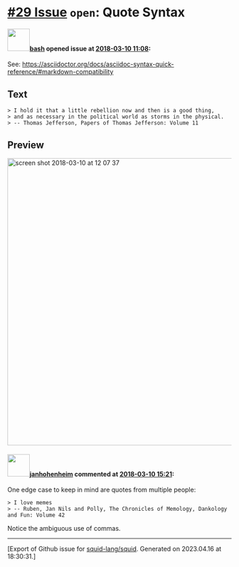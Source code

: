 # [\#29 Issue](https://github.com/squid-lang/squid/issues/29) `open`: Quote Syntax

#### <img src="https://avatars.githubusercontent.com/u/4602612?u=15d59e17f4d269bcb853540b70baf7c5b3607241&v=4" width="50">[bash](https://github.com/bash) opened issue at [2018-03-10 11:08](https://github.com/squid-lang/squid/issues/29):

See: https://asciidoctor.org/docs/asciidoc-syntax-quick-reference/#markdown-compatibility

## Text

```
> I hold it that a little rebellion now and then is a good thing,
> and as necessary in the political world as storms in the physical.
> -- Thomas Jefferson, Papers of Thomas Jefferson: Volume 11
```

## Preview

<img width="646" alt="screen shot 2018-03-10 at 12 07 37" src="https://user-images.githubusercontent.com/4602612/37241579-afa128ae-245b-11e8-98e6-ddbbb0d35fcf.png">

#### <img src="https://avatars.githubusercontent.com/u/9047632?u=0917c5aea8ecfb8511130afc94a68bff7f91ea20&v=4" width="50">[janhohenheim](https://github.com/janhohenheim) commented at [2018-03-10 15:21](https://github.com/squid-lang/squid/issues/29#issuecomment-372037700):

One edge case to keep in mind are quotes from multiple people:  
```
> I love memes
> -- Ruben, Jan Nils and Polly, The Chronicles of Memology, Dankology and Fun: Volume 42
```
Notice the ambiguous use of commas.


-------------------------------------------------------------------------------



[Export of Github issue for [squid-lang/squid](https://github.com/squid-lang/squid). Generated on 2023.04.16 at 18:30:31.]
